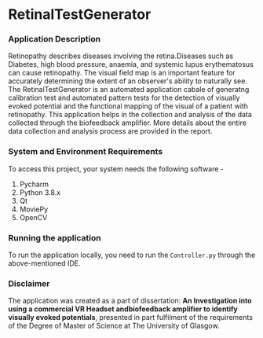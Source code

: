 # RetinalTestGenerator

### Application Description
Retinopathy describes diseases involving the retina.Diseases such as Diabetes, high blood pressure, anaemia, and systemic lupus erythematosus can cause retinopathy. The visual field map is an important feature for accurately determining the extent of an observer's ability to naturally see. The RetinalTestGenerator is an automated application cabale of generatng calibration test and automated pattern tests for the detection of visually evoked potential and the functional mapping of the visual of a patient with retinopathy.
This application helps in the collection and analysis of the data collected through the biofeedback amplifier. More details about the entire data collection and analysis process are provided in the report.

### System and Environment Requirements
To access this project, your system needs the following software - 
1. Pycharm
2. Python 3.8.x
3. Qt
4. MoviePy
5. OpenCV


### Running the application
To run the application locally, you need to run the `Controller.py` through the above-mentioned IDE.

### Disclaimer
The application was created as a part of dissertation: **An Investigation into using a commercial VR Headset andbiofeedback amplifier to identify visually evoked potentials**, presented in part fulfilment of the requirements of the Degree of Master of Science at The University of Glasgow.
